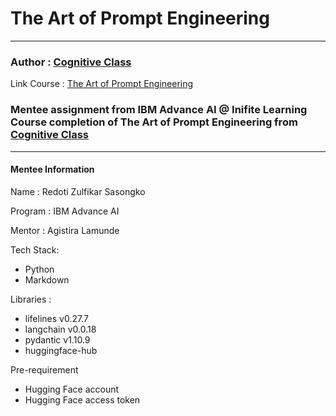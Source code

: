 # The Art of Prompt Engineering
 
---

### Author : [Cognitive Class](https://cognitiveclass.ai/) 
Link Course : [The Art of Prompt Engineering](https://cognitiveclass.ai/courses/course-v1:IBMSkillsNetwork+GPXX0TGVEN+v1?authuser=0)

### Mentee assignment from IBM Advance AI @ Inifite Learning Course completion of The Art of Prompt Engineering from [Cognitive Class](https://cognitiveclass.ai/)

---

#### Mentee Information
Name : Redoti Zulfikar Sasongko

Program : IBM Advance AI

Mentor : Agistira Lamunde

Tech Stack:
- Python
- Markdown

Libraries :
- lifelines v0.27.7
- langchain v0.0.18
- pydantic v1.10.9
- huggingface-hub

Pre-requirement
- Hugging Face account
- Hugging Face access token
